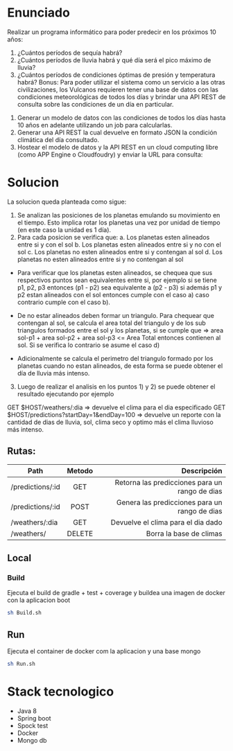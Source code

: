 # Enunciado 

Realizar un programa informático para poder predecir en los próximos 10 años:
1. ¿Cuántos períodos de sequía habrá?
2. ¿Cuántos períodos de lluvia habrá y qué día será el pico máximo de lluvia?
3. ¿Cuántos períodos de condiciones óptimas de presión y temperatura habrá?
Bonus:
Para poder utilizar el sistema como un servicio a las otras civilizaciones, los Vulcanos requieren
tener una base de datos con las condiciones meteorológicas de todos los días y brindar una API
REST de consulta sobre las condiciones de un día en particular.
1) Generar un modelo de datos con las condiciones de todos los días hasta 10 años en adelante
utilizando un job para calcularlas.
2) Generar una API REST la cual devuelve en formato JSON la condición climática del día
consultado.
3) Hostear el modelo de datos y la API REST en un cloud computing libre (como APP Engine o
Cloudfoudry) y enviar la URL para consulta:

# Solucion

La solucion queda planteada como sigue:

1. Se analizan las posiciones de los planetas emulando su movimiento en el tiempo. Esto implica rotar los planetas una vez por unidad de tiempo (en este caso la unidad es 1 día).
2. Para cada posicion se verifica que:
    a. Los planetas esten alineados entre si y con el sol
    b. Los planetas esten alineados entre si y no con el sol
    c. Los planetas no esten alineados entre si y contengan al sol
    d. Los planetas no esten alineados entre si y no contengan al sol

* Para verificar que los planetas esten alineados, se chequea que sus respectivos puntos sean equivalentes entre si, por ejemplo si se tiene 
p1, p2, p3 entonces (p1 - p2) sea equivalente a (p2 - p3) si además p1 y p2 estan alineados con el sol entonces cumple con el caso a) caso contrario cumple con el caso b).

* De no estar alineados deben formar un triangulo. Para chequear que contengan al sol, se calcula el area total del triangulo y de los sub triangulos formados entre el sol y los planetas, si se cumple que => area sol-p1 + area sol-p2 + area sol-p3 <= Area Total entonces contienen al sol.
Si se verifica lo contrario se asume el caso d) 

* Adicionalmente se calcula el perimetro del triangulo formado por los planetas cuando no estan alineados, de esta forma se puede obtener el día de lluvia más intenso.

3. Luego de realizar el analisis en los puntos 1) y 2) se puede obtener el resultado ejecutando por ejemplo 

GET $HOST/weathers/:dia => devuelve el clima para el dia especificado
GET $HOST/predictions?startDay=1&endDay=100 => devuelve un reporte con la cantidad de dias de lluvia, sol, clima seco y optimo más el clima lluvioso más intenso.


## Rutas:

| Path        | Metodo          | Descripción      |
| ------------- |:-------------:| ---------:|
| /predictions/:id | GET | Retorna las predicciones para un rango de dias |
| /predictions/:id | POST | Genera las predicciones para un rango de dias |
| /weathers/:dia | GET | Devuelve el clima para el dia dado |
| /weathers/ | DELETE | Borra la base de climas |



## Local
### Build

Ejecuta el build de gradle + test + coverage y buildea una imagen de docker con la aplicacion boot

```bash
sh Build.sh
```

## Run

Ejecuta el container de docker com la aplicacion y una base mongo

```bash
sh Run.sh
```

# Stack tecnologico

* Java 8
* Spring boot
* Spock test
* Docker
* Mongo db
